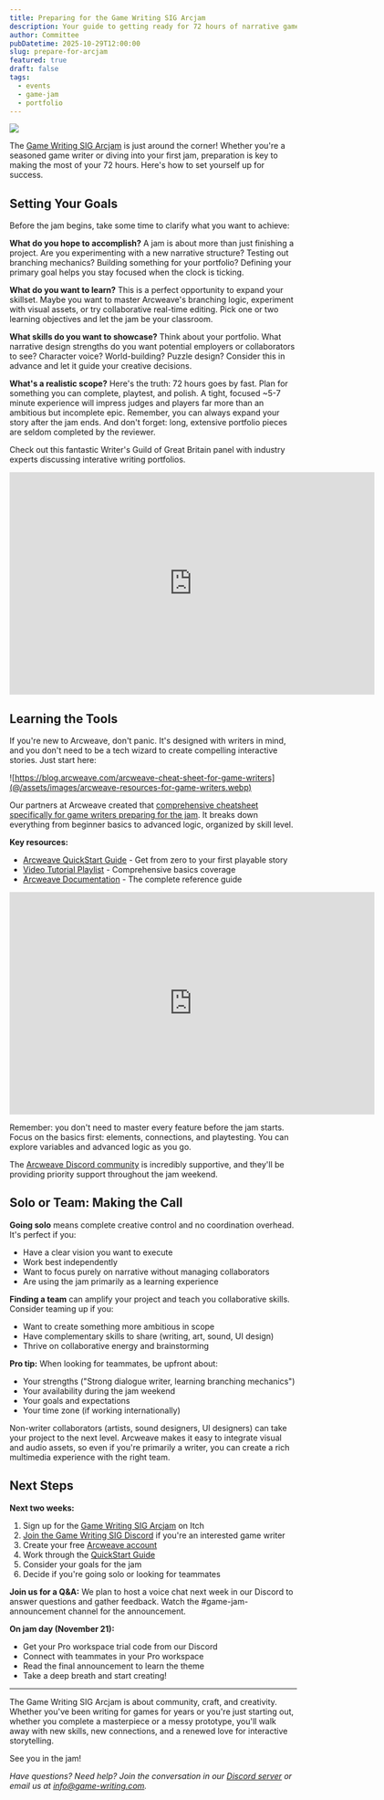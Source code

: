 ```yaml
---
title: Preparing for the Game Writing SIG Arcjam
description: Your guide to getting ready for 72 hours of narrative game creation
author: Committee
pubDatetime: 2025-10-29T12:00:00
slug: prepare-for-arcjam
featured: true
draft: false
tags:
  - events
  - game-jam
  - portfolio
---
```


![](@/assets/images/LoadingJam.png)

The [Game Writing SIG Arcjam](https://www.game-writing.com/posts/arcjam-announcement-2025) is just around the corner! Whether you're a seasoned game writer or diving into your first jam, preparation is key to making the most of your 72 hours. Here's how to set yourself up for success.

## Setting Your Goals

Before the jam begins, take some time to clarify what you want to achieve:

**What do you hope to accomplish?** A jam is about more than just finishing a project. Are you experimenting with a new narrative structure? Testing out branching mechanics? Building something for your portfolio? Defining your primary goal helps you stay focused when the clock is ticking.

**What do you want to learn?** This is a perfect opportunity to expand your skillset. Maybe you want to master Arcweave's branching logic, experiment with visual assets, or try collaborative real-time editing. Pick one or two learning objectives and let the jam be your classroom.

**What skills do you want to showcase?** Think about your portfolio. What narrative design strengths do you want potential employers or collaborators to see? Character voice? World-building? Puzzle design? Consider this in advance and let it guide your creative decisions.

**What's a realistic scope?** Here's the truth: 72 hours goes by fast. Plan for something you can complete, playtest, and polish. A tight, focused ~5-7 minute experience will impress judges and players far more than an ambitious but incomplete epic. Remember, you can always expand your story after the jam ends. And don't forget: long, extensive portfolio pieces are seldom completed by the reviewer.

Check out this fantastic Writer's Guild of Great Britain panel with industry experts discussing interative writing portfolios.

<div style="text-align:center;">
<iframe width="640" height="390" src="https://www.youtube.com/embed/NAudrdXPfKU" title="Interactive Writing Portfolios - creating interactive portfolios" frameborder="0" allowfullscreen></iframe>
</div>

## Learning the Tools

If you're new to Arcweave, don't panic. It's designed with writers in mind, and you don't need to be a tech wizard to create compelling interactive stories. Just start here:

![https://blog.arcweave.com/arcweave-cheat-sheet-for-game-writers](@/assets/images/arcweave-resources-for-game-writers.webp)

Our partners at Arcweave created that [comprehensive cheatsheet specifically for game writers preparing for the jam](https://blog.arcweave.com/arcweave-tips-for-game-writers). It breaks down everything from beginner basics to advanced logic, organized by skill level.

**Key resources:**

- [Arcweave QuickStart Guide](https://blog.arcweave.com/your-arcweave-quickstart-guide) - Get from zero to your first playable story
- [Video Tutorial Playlist](https://www.youtube.com/playlist?list=PLP2s5PcDiBdbJUFiw8gu8gK1IyFboWxFH) - Comprehensive basics coverage
- [Arcweave Documentation](https://docs.arcweave.com) - The complete reference guide

<div style="text-align:center;">
<iframe width="640" height="390" src="https://www.youtube.com/embed?listType=playlist&list=PLP2s5PcDiBdbJUFiw8gu8gK1IyFboWxFH" title="Arcweave Tutorial Videos" frameborder="0" allowfullscreen></iframe>
</div>

Remember: you don't need to master every feature before the jam starts. Focus on the basics first: elements, connections, and playtesting. You can explore variables and advanced logic as you go.

The [Arcweave Discord community](https://discord.gg/uJMFknx7zM) is incredibly supportive, and they'll be providing priority support throughout the jam weekend.

## Solo or Team: Making the Call

**Going solo** means complete creative control and no coordination overhead. It's perfect if you:

- Have a clear vision you want to execute
- Work best independently
- Want to focus purely on narrative without managing collaborators
- Are using the jam primarily as a learning experience

**Finding a team** can amplify your project and teach you collaborative skills. Consider teaming up if you:

- Want to create something more ambitious in scope
- Have complementary skills to share (writing, art, sound, UI design)
- Thrive on collaborative energy and brainstorming

**Pro tip:** When looking for teammates, be upfront about:

- Your strengths ("Strong dialogue writer, learning branching mechanics")
- Your availability during the jam weekend
- Your goals and expectations
- Your time zone (if working internationally)

Non-writer collaborators (artists, sound designers, UI designers) can take your project to the next level. Arcweave makes it easy to integrate visual and audio assets, so even if you're primarily a writer, you can create a rich multimedia experience with the right team.

## Next Steps

**Next two weeks:**

1. Sign up for the [Game Writing SIG Arcjam](https://www.game-writing.com/posts/arcjam-announcement-2025) on Itch
2. [Join the Game Writing SIG Discord](https://discord.gg/EStA2uKm4n) if you're an interested game writer
3. Create your free [Arcweave account](https://arcweave.com/)
4. Work through the [QuickStart Guide](https://blog.arcweave.com/your-arcweave-quickstart-guide)
5. Consider your goals for the jam
6. Decide if you're going solo or looking for teammates

**Join us for a Q&A:** We plan to host a voice chat next week in our Discord to answer questions and gather feedback. Watch the #game-jam-announcement channel for the announcement.

**On jam day (November 21):**

- Get your Pro workspace trial code from our Discord
- Connect with teammates in your Pro workspace
- Read the final announcement to learn the theme
- Take a deep breath and start creating!

---

The Game Writing SIG Arcjam is about community, craft, and creativity. Whether you've been writing for games for years or you're just starting out, whether you complete a masterpiece or a messy prototype, you'll walk away with new skills, new connections, and a renewed love for interactive storytelling.

See you in the jam!

*Have questions? Need help? Join the conversation in our [Discord server](https://discord.gg/EStA2uKm4n) or email us at [info@game-writing.com](mailto:info@game-writing.com).*

